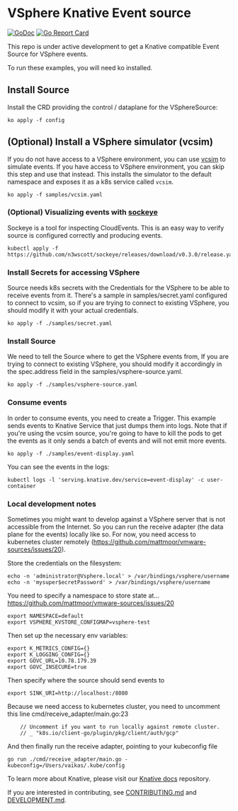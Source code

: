 # VSphere Knative Event source

[![GoDoc](https://godoc.org/knative.dev/sample-controller?status.svg)](https://godoc.org/knative.dev/sample-controller)
[![Go Report Card](https://goreportcard.com/badge/knative/sample-controller)](https://goreportcard.com/report/knative/sample-controller)

This repo is under active development to get a Knative compatible Event Source
for VSphere events.

To run these examples, you will need ko installed.

## Install Source

Install the CRD providing the control / dataplane for the VSphereSource:

```shell
ko apply -f config
```

## (Optional) Install a VSphere simulator (vcsim)

If you do not have access to a VSphere environment, you can use
[vcsim](https://github.com/vmware/govmomi/tree/master/vcsim) to
simulate events. If you have access to VSphere environment, you
can skip this step and use that instead. This installs the
simulator to the default namespace and exposes it as a k8s service
called `vcsim`.

```shell
ko apply -f samples/vcsim.yaml
```

### (Optional) Visualizing events with [sockeye](https://github.com/n3wscott/sockeye)

Sockeye is a tool for inspecting CloudEvents. This is an easy way to verify
source is configured correctly and producing events.

```shell
kubectl apply -f https://github.com/n3wscott/sockeye/releases/download/v0.3.0/release.yaml
```

### Install Secrets for accessing VSphere

Source needs k8s secrets with the Credentials for the VSphere to be able
to receive events from it. There's a sample in samples/secret.yaml configured
to connect to vcsim, so if you are trying to connect to existing VSphere,
you should modify it with your actual credentials.

```
ko apply -f ./samples/secret.yaml
```

### Install Source

We need to tell the Source where to get the VSphere events from,
If you are trying to connect to existing VSphere, you should modify
it accordingly in the spec.address field in the
samples/vsphere-source.yaml.

```
ko apply -f ./samples/vsphere-source.yaml
```

### Consume events

In order to consume events, you need to create a Trigger. This example
sends events to Knative Service that just dumps them into logs. Note
that if you're using the vcsim source, you're going to have to kill
the pods to get the events as it only sends a batch of events and will
not emit more events.

```
ko apply -f ./samples/event-display.yaml
```

You can see the events in the logs:

```
kubectl logs -l 'serving.knative.dev/service=event-display' -c user-container
```

### Local development notes

Sometimes you might want to develop against a VSphere server that is
not accessible from the Internet. So you can run the receive adapter
(the data plane for the events) locally like so. For now, you need
access to kubernetes cluster remotely (https://github.com/mattmoor/vmware-sources/issues/20).

Store the credentials on the filesystem:

```
echo -n 'administrator@Vsphere.local' > /var/bindings/vsphere/username
echo -n 'mysuper$ecretPassword' > /var/bindings/vsphere/username
```

You need to specify a namespace to store state at...
https://github.com/mattmoor/vmware-sources/issues/20
```
export NAMESPACE=default
export VSPHERE_KVSTORE_CONFIGMAP=vsphere-test
```


Then set up the necessary env variables:

```
export K_METRICS_CONFIG={}
export K_LOGGING_CONFIG={}
export GOVC_URL=10.78.179.39
export GOVC_INSECURE=true
```

Then specify where the source should send events to
```
export SINK_URI=http://localhost:/8080
```

Because we need access to kubernetes cluster, you need to uncomment this line
cmd/receive_adapter/main.go:23

```
	// Uncomment if you want to run locally against remote cluster.
	// _ "k8s.io/client-go/plugin/pkg/client/auth/gcp"
```

And then finally run the receive adapter, pointing to your kubeconfig file

```shell
go run ./cmd/receive_adapter/main.go -kubeconfig=/Users/vaikas/.kube/config
```

To learn more about Knative, please visit our
[Knative docs](https://github.com/knative/docs) repository.

If you are interested in contributing, see [CONTRIBUTING.md](./CONTRIBUTING.md)
and [DEVELOPMENT.md](./DEVELOPMENT.md).
